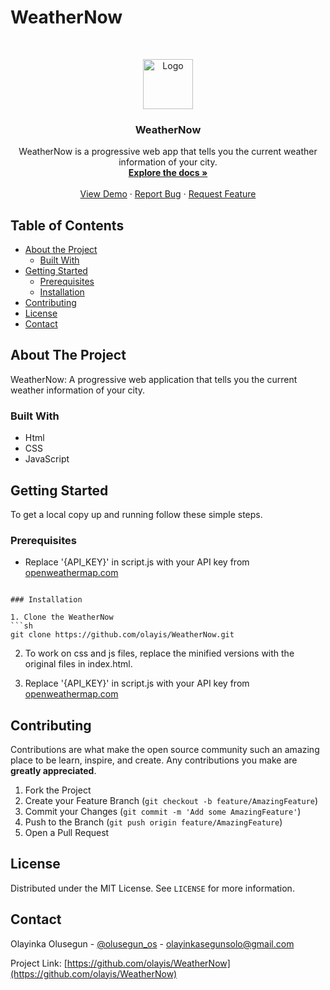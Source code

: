 # WeatherNow

<!-- PROJECT LOGO -->
<br />
<p align="center">
  <a href="https://github.com/olayis/WeatherNow">
    <img src="public\resources\img\favicon.png" alt="Logo" width="80" height="80">
  </a>

  <h3 align="center">WeatherNow</h3>

  <p align="center">
    WeatherNow is a progressive web app that tells you the current weather information of your city.
    <br />
    <a href="https://github.com/olayis/WeatherNow"><strong>Explore the docs »</strong></a>
    <br />
    <br />
    <a href="https://weathernow-1.web.app/">View Demo</a>
    ·
    <a href="https://github.com/olayis/WeatherNow/issues">Report Bug</a>
    ·
    <a href="https://github.com/olayis/WeatherNow/issues">Request Feature</a>
  </p>
</p>

<!-- TABLE OF CONTENTS -->
## Table of Contents

* [About the Project](#about-the-project)
  * [Built With](#built-with)
* [Getting Started](#getting-started)
  * [Prerequisites](#prerequisites)
  * [Installation](#installation)
* [Contributing](#contributing)
* [License](#license)
* [Contact](#contact)

## About The Project

WeatherNow: A progressive web application that tells you the current weather information of your city.

### Built With

* Html
* CSS
* JavaScript

## Getting Started

To get a local copy up and running follow these simple steps.

### Prerequisites


* Replace '{API_KEY}' in script.js  with your API key from [openweathermap.com](https://openweathermap.org/api/one-call-api?gclid=CjwKCAjwgdX4BRB_EiwAg8O8HeCuPAZ1gZ-sk-XSSFaWDo2ecuOZWMQUUXUlJMwvHbWi7dGmWtsIwBoCHMQQAvD_BwE)

```

### Installation
 
1. Clone the WeatherNow
```sh
git clone https://github.com/olayis/WeatherNow.git
```
2. To work on css and js files, replace the minified versions with the original files in index.html.

3. Replace '{API_KEY}' in script.js  with your API key from [openweathermap.com](https://openweathermap.org/api/one-call-api?gclid=CjwKCAjwgdX4BRB_EiwAg8O8HeCuPAZ1gZ-sk-XSSFaWDo2ecuOZWMQUUXUlJMwvHbWi7dGmWtsIwBoCHMQQAvD_BwE)

## Contributing

Contributions are what make the open source community such an amazing place to be learn, inspire, and create. Any contributions you make are **greatly appreciated**.

1. Fork the Project
2. Create your Feature Branch (`git checkout -b feature/AmazingFeature`)
3. Commit your Changes (`git commit -m 'Add some AmazingFeature'`)
4. Push to the Branch (`git push origin feature/AmazingFeature`)
5. Open a Pull Request


## License

Distributed under the MIT License. See `LICENSE` for more information.

## Contact

Olayinka Olusegun - [@olusegun_os](https://twitter.com/olusegun_os) - olayinkasegunsolo@gmail.com

Project Link: [https://github.com/olayis/WeatherNow](https://github.com/olayis/WeatherNow)